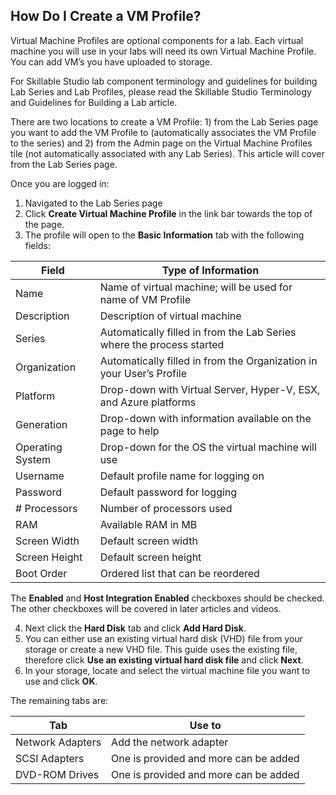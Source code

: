 ## How Do I Create a VM Profile?

Virtual Machine Profiles are optional components for a lab. Each virtual machine you will use in your labs will need its own Virtual Machine Profile. You can add VM’s you have uploaded to storage.

For Skillable Studio lab component terminology and guidelines for building Lab Series and Lab Profiles, please read the Skillable Studio Terminology and Guidelines for Building a Lab article.

There are two locations to create a VM Profile: 1) from the Lab Series page you want to add the VM Profile to (automatically associates the VM Profile to the series) and 2) from the Admin page on the Virtual Machine Profiles tile (not automatically associated with any Lab Series). This article will cover from the Lab Series page.

Once you are logged in:

1. Navigated to the Lab Series page 
1. Click **Create Virtual Machine Profile** in the link bar towards the top of the page. 
3. The profile will open to the **Basic Information** tab with the following fields:

|Field|Type of Information|
|--- |--- |
|Name|Name of virtual machine; will be used for name of VM Profile|
|Description|Description of virtual machine|
|Series|Automatically filled in from the Lab Series where the process started|
|Organization|Automatically filled in from the Organization in your User’s Profile|
|Platform|Drop-down with Virtual Server, Hyper-V, ESX, and Azure platforms|
|Generation|Drop-down with information available on the page to help|
|Operating System|Drop-down for the OS the virtual machine will use|
|Username|Default profile name for logging on|
|Password|Default password for logging|
|# Processors|Number of processors used|
|RAM|Available RAM in MB|
|Screen Width|Default screen width|
|Screen Height|Default screen height|
|Boot Order|Ordered list that can be reordered|

The **Enabled** and **Host Integration Enabled** checkboxes should be checked. The other checkboxes will be covered in later articles and videos.

4. Next click the **Hard Disk** tab and click **Add Hard Disk**. 
5. You can either use an existing virtual hard disk (VHD) file from your storage or create a new VHD file. This guide uses the existing file, therefore click **Use an existing virtual hard disk file** and click **Next**. 
6. In your storage, locate and select the virtual machine file you want to use and click **OK**.

The remaining tabs are:

|Tab|Use to|
|--- |--- |
|Network Adapters|Add the network adapter|
|SCSI Adapters|One is provided and more can be added|
|DVD-ROM Drives|One is provided and more can be added|